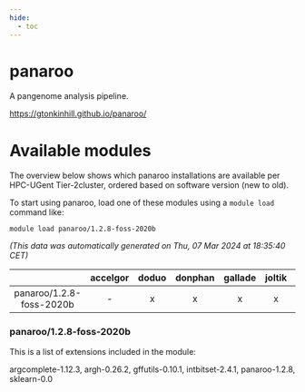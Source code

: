 ```yaml
---
hide:
  - toc
---
```


panaroo
=======


A pangenome analysis pipeline.

https://gtonkinhill.github.io/panaroo/
# Available modules


The overview below shows which panaroo installations are available per HPC-UGent Tier-2cluster, ordered based on software version (new to old).

To start using panaroo, load one of these modules using a `module load` command like:

```shell
module load panaroo/1.2.8-foss-2020b
```

*(This data was automatically generated on Thu, 07 Mar 2024 at 18:35:40 CET)*  

| |accelgor|doduo|donphan|gallade|joltik|skitty|
| :---: | :---: | :---: | :---: | :---: | :---: | :---: |
|panaroo/1.2.8-foss-2020b|-|x|x|x|x|x|


### panaroo/1.2.8-foss-2020b

This is a list of extensions included in the module:

argcomplete-1.12.3, argh-0.26.2, gffutils-0.10.1, intbitset-2.4.1, panaroo-1.2.8, sklearn-0.0